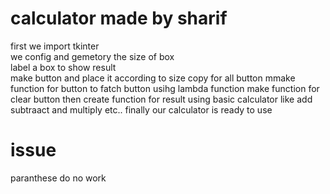 # calculator made by sharif
first we import tkinter  
we config and gemetory the size of box  
label a box to show result   
make button and place it according to size 
copy for all button
mmake function for button to fatch button  usihg lambda function
make function for clear button 
then create function for result  using basic calculator like add subtraact and multiply etc..
finally  our calculator is ready to use

# issue
paranthese do no work
